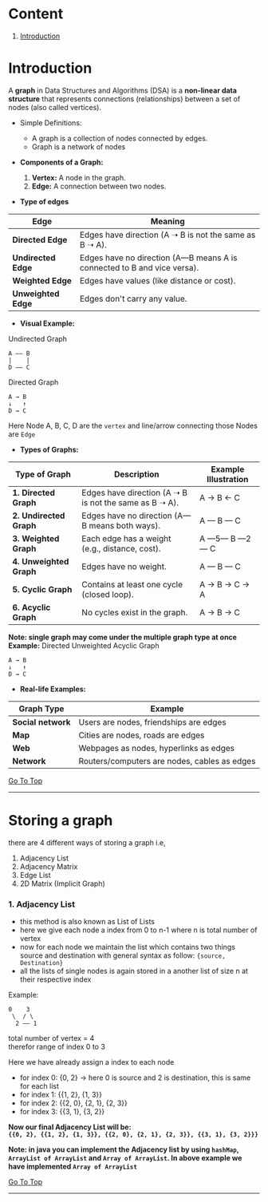 # Content
1. [Introduction](#introduction)


# Introduction
A **graph** in Data Structures and Algorithms (DSA) is a **non-linear data structure** that represents connections (relationships) between a set of nodes (also called vertices).

- Simple Definitions:
    - A graph is a collection of nodes connected by edges.
    - Graph is a network of nodes


- **Components of a Graph:**
    1. **Vertex:** A node in the graph. 
    2. **Edge:** A connection between two nodes.   

                                        


- **Type of edges**

| Edge | Meaning|
|--- | ---|
| **Directed Edge**   | Edges have direction (A ➝ B is not the same as B ➝ A).                  |
| **Undirected Edge** | Edges have no direction (A—B means A is connected to B and vice versa). |
| **Weighted Edge**   | Edges have values (like distance or cost).                              |
| **Unweighted Edge** | Edges don't carry any value.                                            |

-  **Visual Example:**

Undirected Graph
```
A —— B
|    |
D —— C
```
Directed Graph
```
A → B
↓   ↑
D → C
```
Here Node A, B, C, D are the `vertex` and line/arrow connecting those Nodes are `Edge`

- **Types of Graphs:**

| Type of Graph                        | Description                                                                 | Example Illustration        |
| ------------------------------------ | --------------------------------------------------------------------------- | --------------------------- |
| **1. Directed Graph**                | Edges have direction (A ➝ B is not the same as B ➝ A).                      | A → B ← C                   |
| **2. Undirected Graph**              | Edges have no direction (A—B means both ways).                              | A — B — C                   |
| **3. Weighted Graph**                | Each edge has a weight (e.g., distance, cost).                              | A —5— B —2— C               |
| **4. Unweighted Graph**              | Edges have no weight.                                                       | A — B — C                   |
| **5. Cyclic Graph**                  | Contains at least one cycle (closed loop).                                  | A → B → C → A               |
| **6. Acyclic Graph**                 | No cycles exist in the graph.                                               | A → B → C                   |

**Note: single graph may come under the multiple graph type at once**\
**Example:**
Directed Unweighted Acyclic Graph 
```
A → B
↓   ↑
D → C
```

- **Real-life Examples:**

| Graph Type         | Example                                      |
| ------------------ | -------------------------------------------- |
| **Social network** | Users are nodes, friendships are edges       |
| **Map**            | Cities are nodes, roads are edges            |
| **Web**            | Webpages as nodes, hyperlinks as edges       |
| **Network**        | Routers/computers are nodes, cables as edges |


[Go To Top](#content)

---

# Storing a graph

there are 4 different ways of storing a graph i.e,
1. Adjacency List
2. Adjacency Matrix
3. Edge List
4. 2D Matrix (Implicit Graph)

### 1. Adjacency List
- this method is also known as List of Lists
- here we give each node a index from 0 to n-1 where n is total number of vertex 
- now for each node we maintain the list which contains two things source and destination with general syntax as follow: `{source, Destination}`
- all the lists of single nodes is again stored in a another list of size n at their respective index

Example:
```
0    3
 \  / \
  2 —— 1
```
total number of vertex = 4\
therefor range of index 0 to 3 

Here we have already assign a index to each node 

- for index 0: {0, 2}   -> here 0 is source and 2 is destination, this is same for each list
- for index 1: {{1, 2}, {1, 3}}
- for index 2: {{2, 0}, {2, 1}, {2, 3}}   
- for index 3: {{3, 1}, {3, 2}}

**Now our final Adjacency List will be:**\
**`{{0, 2}, {{1, 2}, {1, 3}}, {{2, 0}, {2, 1}, {2, 3}}, {{3, 1}, {3, 2}}}`**

**Note: in java you can implement the Adjacency list by using `hashMap`, `ArrayList of ArrayList` and `Array of ArrayList`. In above example we have implemented `Array of ArrayList`**



[Go To Top](#content)

---